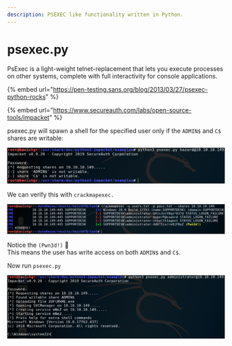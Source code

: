 ```yaml
---
description: PSEXEC like functionality written in Python.
---
```


# psexec.py

PsExec is a light-weight telnet-replacement that lets you execute processes on other systems, complete with full interactivity for console applications.

{% embed url="https://pen-testing.sans.org/blog/2013/03/27/psexec-python-rocks" %}

{% embed url="https://www.secureauth.com/labs/open-source-tools/impacket" %}

psexec.py will spawn a shell for the specified user only if the `ADMIN$` and `C$` shares are writable:

![](../.gitbook/assets/notwriteshares.png)

We can verify this with `crackmapexec.`

![](../.gitbook/assets/admincshareswrite.png)

 Notice the `(Pwn3d!)` 🥳   
This means the user has write access on both `ADMIN$` and `C$`.

Now run `psexec.py`

![Got a shell](../.gitbook/assets/psexecshell.png)

